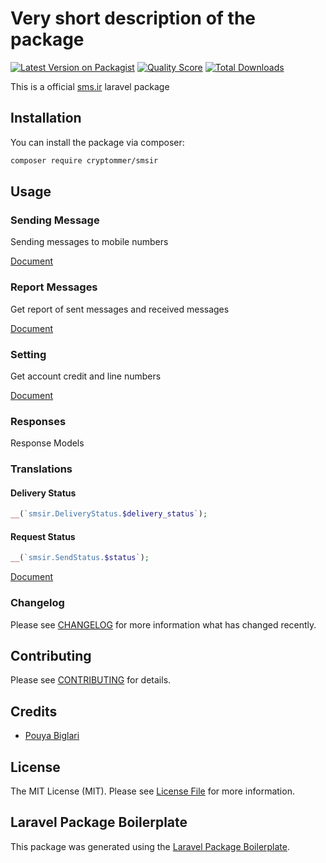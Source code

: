 # Very short description of the package

[![Latest Version on Packagist](https://img.shields.io/packagist/v/cryptommer/smsir.svg?style=flat-square)](https://packagist.org/packages/cryptommer/smsir)
[![Quality Score](https://img.shields.io/scrutinizer/g/cryptommer/Smsir.svg?style=flat-square)](https://scrutinizer-ci.com/g/cryptommer/Sms-ir)
[![Total Downloads](https://img.shields.io/packagist/dt/cryptommer/Smsir.svg?style=flat-square)](https://packagist.org/packages/cryptommer/smsir)

This is a official [sms.ir](https://sms.ir) laravel package 

## Installation

You can install the package via composer:

```bash
composer require cryptommer/smsir
```

## Usage

### Sending Message
Sending messages to mobile numbers

[Document](Send.md)

### Report Messages
Get report of sent messages and received messages

[Document](Report.md)

### Setting
Get account credit and line numbers

[Document](Setting.md)

### Responses
Response Models

### Translations
#### Delivery Status
```php
__(`smsir.DeliveryStatus.$delivery_status`);
```
#### Request Status
```php
__(`smsir.SendStatus.$status`);
```

[Document](Response.md)

### Changelog

Please see [CHANGELOG](CHANGELOG.md) for more information what has changed recently.

## Contributing

Please see [CONTRIBUTING](CONTRIBUTING.md) for details.

## Credits

-   [Pouya Biglari](https://github.com/cryptommer)

## License

The MIT License (MIT). Please see [License File](LICENSE.md) for more information.

## Laravel Package Boilerplate

This package was generated using the [Laravel Package Boilerplate](https://laravelpackageboilerplate.com).

